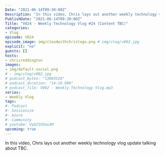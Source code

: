 ```yaml
---
Date: "2021-06-14T09:30:00Z"
Description: "In this video, Chris lays out another weekly technology vlog update talking about TBC"
PublishDate: "2021-06-14T09:30:00Z"
Title: "V024 - Weekly Technology Vlog #24 (Content TBC)"
categories:
- Vlog
episode: V024
episode_image: img/cloudwithchrislogo.png # img/vlog/v002.jpg
explicit: "no"
guests: []
hosts:
- chrisreddington
images:
- img/default-social.png
# - img/vlog/v002.jpg
# podcast_bytes: "13803520"
# podcast_duration: "14:19.000"
# podcast_file: V002 - Weekly Technology Vlog.mp3
series:
- Weekly Vlog
tags:
#- Podcast
#- Sessionize
#- Azure
#- Community
# youtube: VyQI5SOsw3M
upcoming: true
---
```

In this video, Chris lays out another weekly technology vlog update talking about TBC.